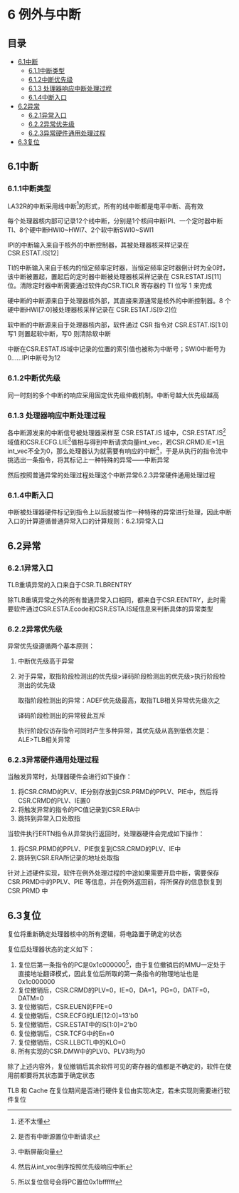 # 6 例外与中断

## 目录

-   [6.1中断](#61中断)
    -   [6.1.1中断类型](#611中断类型)
    -   [6.1.2中断优先级](#612中断优先级)
    -   [6.1.3 处理器响应中断处理过程](#613-处理器响应中断处理过程)
    -   [6.1.4中断入口](#614中断入口)
-   [6.2异常](#62异常)
    -   [6.2.1异常入口](#621异常入口)
    -   [6.2.2异常优先级](#622异常优先级)
    -   [6.2.3异常硬件通用处理过程](#623异常硬件通用处理过程)
-   [6.3复位](#63复位)

## 6.1中断

### 6.1.1中断类型

LA32R的中断采用线中断[^注释1]的形式，所有的线中断都是电平中断、高有效

每个处理器核内部可记录12个线中断，分别是1个核间中断IPI、一个定时器中断TI、8个硬中断HWI0\~HWI7、2个软中断SWI0\~SWI1

IPI的中断输入来自于核外的中断控制器，其被处理器核采样记录在CSR.ESTAT.IS\[12]

TI的中断输入来自于核内的恒定频率定时器，当恒定频率定时器倒计时为全0时，该中断被置起，置起后的定时器中断被处理器核采样记录在 CSR.ESTAT.IS\[11]位。清除定时器中断需要通过软件向CSR.TICLR 寄存器的 TI 位写 1 来完成

硬中断的中断源来自于处理器核外部，其直接来源通常是核外的中断控制器。8 个硬中断HWI\[7:0]被处理器核采样记录在 CSR.ESTAT.IS\[9:2]位

软中断的中断源来自于处理器核内部，软件通过 CSR 指令对 CSR.ESTAT.IS\[1:0]写1 则置起软中断，写0 则清除软中断

中断在CSR.ESTAT.IS域中记录的位置的索引值也被称为中断号；SWI0中断号为0……IPI中断号为12

### 6.1.2中断优先级

同一时刻的多个中断的响应采用固定优先级仲裁机制。中断号越大优先级越高

### 6.1.3 处理器响应中断处理过程

各中断源发来的中断信号被处理器采样至 CSR.ESTAT.IS 域中，CSR.ESTAT.IS[^注释2]域值和CSR.ECFG.LIE[^注释3]值相与得到中断请求向量int\_vec，若CSR.CRMD.IE=1且int\_vec不全为0，那么处理器认为就需要有响应的中断[^注释4]，于是从执行的指令流中挑选出一条指令，将其标记上一种特殊的异常——中断异常

然后按照普通异常的处理过程处理这个中断异常6.2.3异常硬件通用处理过程

### 6.1.4中断入口

中断被处理器硬件标记到指令上以后就被当作一种特殊的异常进行处理，因此中断入口的计算遵循普通异常入口的计算规则：6.2.1异常入口

## 6.2异常

### 6.2.1异常入口

TLB重填异常的入口来自于CSR.TLBRENTRY

除TLB重填异常之外的所有普通异常入口相同，都来自于CSR.EENTRY，此时需要软件通过CSR.ESTA.Ecode和CSR.ESTA.IS域信息来判断具体的异常类型

### 6.2.2异常优先级

异常优先级遵循两个基本原则：

1.  中断优先级高于异常
2.  对于异常，取指阶段检测出的优先级>译码阶段检测出的优先级>执行阶段检测出的优先级

    取指阶段检测出的异常：ADEF优先级最高，取指TLB相关异常优先级次之

    译码阶段检测出的异常彼此互斥

    执行阶段仅访存指令可同时产生多种异常，其优先级从高到低依次是：ALE>TLB相关异常

### 6.2.3异常硬件通用处理过程

当触发异常时，处理器硬件会进行如下操作：

1.  将CSR.CRMD的PLV、IE分别存放到CSR.PRMD的PPLV、PIE中，然后将CSR.CRMD的PLV、IE置0
2.  将触发异常的指令的PC值记录到CSR.ERA中
3.  跳转到异常入口处取指

当软件执行ERTN指令从异常执行返回时，处理器硬件会完成如下操作：

1.  将CSR.PRMD的PPLV、PIE恢复到CSR.CRMD的PLV、IE中
2.  跳转到CSR.ERA所记录的地址处取指

针对上述硬件实现，软件在例外处理过程的中途如果需要开启中断，需要保存CSR.PRMD中的PPLV、PIE 等信息，并在例外返回前，将所保存的信息恢复到 CSR.PRMD 中

## 6.3复位

复位将重新确定处理器核中的所有逻辑，将电路置于确定的状态

复位后处理器状态的定义如下：

1.  复位后第一条指令的PC是0x1c000000[^注释5]，由于复位撤销后的MMU一定处于直接地址翻译模式，因此复位后所取的第一条指令的物理地址也是0x1c000000
2.  复位撤销后，CSR.CRMD的PLV=0，IE=0，DA=1，PG=0，DATF=0，DATM=0
3.  复位撤销后，CSR.EUEN的FPE=0
4.  复位撤销后，CSR.ECFG的LIE\[12:0]=13'b0
5.  复位撤销后，CSR.ESTAT中的IS\[1:0]=2'b0
6.  复位撤销后，CSR.TCFG中的En=0
7.  复位撤销后，CSR.LLBCTL中的KLO=0
8.  所有实现的CSR.DMW中的PLV0、PLV3均为0

除了上述内容外，复位撤销后其余软件可见的寄存器的值都是不确定的，软件在使用前都要将其状态置于确定状态

TLB 和 Cache 在复位期间是否进行硬件复位由实现决定，若未实现则需要进行软件复位

[^注释1]: 还不太懂

[^注释2]: 是否有中断源置位中断请求

[^注释3]: 中断屏蔽向量

[^注释4]: 然后从int\_vec倒序按照优先级响应中断

[^注释5]: 所以复位信号会将PC置位0x1bffffff
